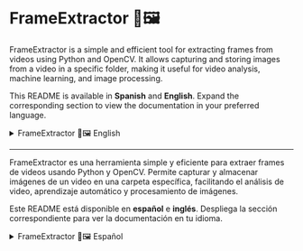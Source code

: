 # FrameExtractor 🎥🖼️

FrameExtractor is a simple and efficient tool for extracting frames from videos using Python and OpenCV. It allows capturing and storing images from a video in a specific folder, making it useful for video analysis, machine learning, and image processing.

This README is available in **Spanish** and **English**. Expand the corresponding section to view the documentation in your preferred language.

<details>
  <summary>FrameExtractor 🎥🖼️  English</summary>

  # FrameExtractor 🎥🖼️

Extract frames from videos easily with Python and OpenCV.

## 📌 Description

FrameExtractor is a simple tool to extract frames from a video and save them as images in a specific folder.
Ideal for video analysis, machine learning, and image processing.

## 📁 Project Structure

```sh
FrameExtractor/
├── data/                           
│   ├── ejemplo_video.mp4           
├── frames/                        
│   ├── frame_0000.png              
│   ├── frame_0001.png
│   ├── ...
├── src/                            
│   ├── frame_extractor.py          
│   ├── main.py                     
│   ├── utils.py                    
│   ├── test_frame_extractor.py     
├── requirements.txt                 
├── .gitignore                      
├── README.md                       
```


# 🚀 Installation and Usage

## 📌 1. Clone the repository

```sh
git clone [https://github.com/tu_usuario/FrameExtractor.git](https://github.com/camilotenorio1234/FrameExtractor-/tree/main)
cd FrameExtractor
```

## 📌 2. Install dependencies

Make sure you have Python 3 installed. Then, run:

```sh
pip install -r requirements.txt
```

## 📌 3. Run the extractor

Run main.py to extract frames from a video:

```sh
python src/main.py
```

The extracted frames will be saved in the frames/ folder.

## ⚙️ Usage in code

You can use the FrameExtractor class in your own Python scripts:

```sh
from src.frame_extractor import FrameExtractor

# Ruta del video
video_path = "data/ejemplo_video.mp4"

# Inicializar extractor
extractor = FrameExtractor(video_path)

# Extraer frames
extractor.extract_frames()

# Obtener número total de frames
total_frames = extractor.get_total_frames()
print(f"Total de frames: {total_frames}")
```

## ✅ Unit Tests

This project uses pytest for automated testing.
To run the tests, use:

```sh
pytest src/
```

If you want more details:

```sh
pytest -v
```

## 📊 Test Results

The tests were run on Python 3.9 with pytest 8.3.4.
Here are the results:

```sh
======================================================================== test session starts =========================================================================
platform win32 -- Python 3.9.19, pytest-8.3.4, pluggy-1.5.0 -- C:\Users\JuanC\anaconda3\envs\env_tesis_3_9\python.exe
cachedir: .pytest_cache
rootdir: C:\Users\JuanC\OneDrive\Escritorio\codigos python\codigo en desarrollo\FrameExtractor
plugins: anyio-4.3.0, dash-2.16.1
collected 6 items

src/test_frame_extractor.py::test_initialization PASSED                                                                                                         [ 16%]
src/test_frame_extractor.py::test_extract_frames PASSED                                                                                                         [ 33%]
src/test_frame_extractor.py::test_get_total_frames PASSED                                                                                                       [ 50%]
src/test_frame_extractor.py::test_invalid_video PASSED                                                                                                          [ 66%]
src/test_frame_extractor.py::test_frame_saving PASSED                                                                                                           [ 83%]
src/test_frame_extractor.py::test_cleanup PASSED                                                                                                                [100%]

========================================================================= 6 passed in 0.68s ========================================================================== 
```

</details>


---

FrameExtractor es una herramienta simple y eficiente para extraer frames de videos usando Python y OpenCV. Permite capturar y almacenar imágenes de un video en una carpeta específica, facilitando el análisis de video, aprendizaje automático y procesamiento de imágenes. 

Este README está disponible en **español** e **inglés**. Despliega la sección correspondiente para ver la documentación en tu idioma.


<details>
  <summary>FrameExtractor 🎥🖼️  Español</summary>

# FrameExtractor 🎥🖼️

Extrae frames de videos fácilmente con Python y OpenCV.

## 📌 Descripción

FrameExtractor es una herramienta sencilla para extraer frames de un video y guardarlos como imágenes en una carpeta específica.
Ideal para análisis de video, aprendizaje automático y procesamiento de imágenes.

## 📁 Estructura del Proyecto

```sh
FrameExtractor/
├── data/                           
│   ├── ejemplo_video.mp4           
├── frames/                        
│   ├── frame_0000.png              
│   ├── frame_0001.png
│   ├── ...
├── src/                            
│   ├── frame_extractor.py          
│   ├── main.py                     
│   ├── utils.py                    
│   ├── test_frame_extractor.py     
├── requirements.txt                 
├── .gitignore                      
├── README.md                       
```


# 🚀 Instalación y Uso

## 📌 1. Clonar el repositorio

```sh
git clone [https://github.com/tu_usuario/FrameExtractor.git](https://github.com/camilotenorio1234/FrameExtractor-/tree/main)
cd FrameExtractor
```

## 📌 2. Instalar dependencias

Asegúrate de tener Python 3 instalado. Luego, ejecuta:

```sh
pip install -r requirements.txt
```

## 📌 3. Ejecutar el extractor

Ejecuta main.py para extraer los frames de un video:

```sh
python src/main.py
```

Los frames extraídos se guardarán en la carpeta frames/.

## ⚙️ Uso en código

Puedes usar la clase FrameExtractor en tus propios scripts de Python:

```sh
from src.frame_extractor import FrameExtractor

# Ruta del video
video_path = "data/ejemplo_video.mp4"

# Inicializar extractor
extractor = FrameExtractor(video_path)

# Extraer frames
extractor.extract_frames()

# Obtener número total de frames
total_frames = extractor.get_total_frames()
print(f"Total de frames: {total_frames}")
```

## ✅ Pruebas Unitarias

Este proyecto usa pytest para pruebas automatizadas.
Para ejecutar las pruebas, usa:

```sh
pytest src/
```

Si quieres ver más detalles:

```sh
pytest -v
```

## 📊 Resultados de las pruebas

Las pruebas se ejecutaron en Python 3.9 con pytest 8.3.4.
Aquí están los resultados:

```sh
======================================================================== test session starts =========================================================================
platform win32 -- Python 3.9.19, pytest-8.3.4, pluggy-1.5.0 -- C:\Users\JuanC\anaconda3\envs\env_tesis_3_9\python.exe
cachedir: .pytest_cache
rootdir: C:\Users\JuanC\OneDrive\Escritorio\codigos python\codigo en desarrollo\FrameExtractor
plugins: anyio-4.3.0, dash-2.16.1
collected 6 items

src/test_frame_extractor.py::test_initialization PASSED                                                                                                         [ 16%]
src/test_frame_extractor.py::test_extract_frames PASSED                                                                                                         [ 33%]
src/test_frame_extractor.py::test_get_total_frames PASSED                                                                                                       [ 50%]
src/test_frame_extractor.py::test_invalid_video PASSED                                                                                                          [ 66%]
src/test_frame_extractor.py::test_frame_saving PASSED                                                                                                           [ 83%]
src/test_frame_extractor.py::test_cleanup PASSED                                                                                                                [100%]

========================================================================= 6 passed in 0.68s ========================================================================== 
```

</details>


